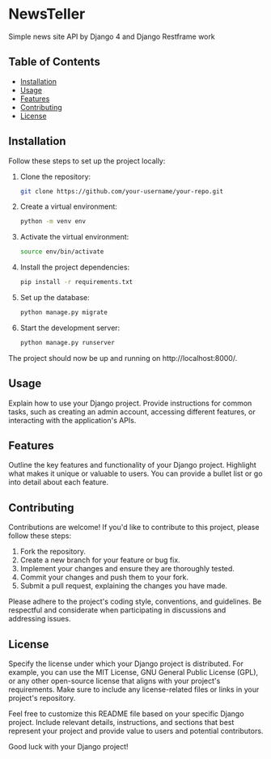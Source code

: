 # NewsTeller
Simple news site API by Django 4 and  Django Restframe work

## Table of Contents

- [Installation](#installation)
- [Usage](#usage)
- [Features](#features)
- [Contributing](#contributing)
- [License](#license)

## Installation

Follow these steps to set up the project locally:

1. Clone the repository:

   ```bash
   git clone https://github.com/your-username/your-repo.git
   ```

2. Create a virtual environment:

   ```bash
   python -m venv env
   ```

3. Activate the virtual environment:

   ```bash
   source env/bin/activate
   ```

4. Install the project dependencies:

   ```bash
   pip install -r requirements.txt
   ```

5. Set up the database:

   ```bash
   python manage.py migrate
   ```

6. Start the development server:

   ```bash
   python manage.py runserver
   ```

The project should now be up and running on http://localhost:8000/.

## Usage

Explain how to use your Django project. Provide instructions for common tasks, such as creating an admin account, accessing different features, or interacting with the application's APIs.

## Features

Outline the key features and functionality of your Django project. Highlight what makes it unique or valuable to users. You can provide a bullet list or go into detail about each feature.

## Contributing

Contributions are welcome! If you'd like to contribute to this project, please follow these steps:

1. Fork the repository.
2. Create a new branch for your feature or bug fix.
3. Implement your changes and ensure they are thoroughly tested.
4. Commit your changes and push them to your fork.
5. Submit a pull request, explaining the changes you have made.

Please adhere to the project's coding style, conventions, and guidelines. Be respectful and considerate when participating in discussions and addressing issues.

## License

Specify the license under which your Django project is distributed. For example, you can use the MIT License, GNU General Public License (GPL), or any other open-source license that aligns with your project's requirements. Make sure to include any license-related files or links in your project's repository.

Feel free to customize this README file based on your specific Django project. Include relevant details, instructions, and sections that best represent your project and provide value to users and potential contributors.

Good luck with your Django project!
